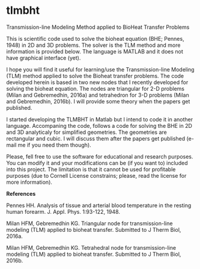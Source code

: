 # tlmbht
Transmission-line Modeling Method applied to BioHeat Transfer Problems

This is scientific code used to solve the bioheat equation (BHE; Pennes, 1948) in 2D and 3D problems. The solver is the TLM method and more information is provided below. The language is MATLAB and it does not have graphical interface (yet).

I hope you will find it useful for learning/use the Transmission-line Modeling (TLM) method applied to solve the Bioheat transfer problems. The code developed herein is based in two new nodes that I recently developed for solving the bioheat equation. The nodes are triangular for 2-D problems (Milan and Gebremedhin, 2016a) and tetrahedron for 3-D problems (Milan and Gebremedhin, 2016b). I will provide some theory when the papers get published.

I started developing the TLMBHT in Matlab but I intend to code it in another language. Accompaning the code, follows a code for solving the BHE in 2D and 3D analyticaly for simplified geometries. The geometries are rectangular and cubic. I will discuss them after the papers get published (e-mail me if you need them though).

Please, fell free to use the software for educational and research purposes. You can modify it and your modifications can be (if you want to) included into this project. The limitation is that it cannot be used for profitable purposes (due to Cornell License constrains; please, read the license for more information).

<b>References</b>

Pennes HH. Analysis of tissue and arterial blood temperature in the resting human forearm. J. Appl. Phys. 1:93-122, 1948.

Milan HFM, Gebremedhin KG. Triangular node for transmission-line modeling (TLM) applied to bioheat transfer. Submitted to J Therm Biol, 2016a.

Milan HFM, Gebremedhin KG. Tetrahedral node for transmission-line modeling (TLM) applied to bioheat transfer. Submitted to J Therm Biol, 2016b.
